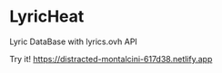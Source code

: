 # LyricHeat
Lyric DataBase with lyrics.ovh API

Try it!
https://distracted-montalcini-617d38.netlify.app
